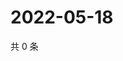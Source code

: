 # 2022-05-18

共 0 条

<!-- BEGIN WEIBO -->
<!-- 最后更新时间 Wed May 18 2022 03:09:28 GMT+0800 (China Standard Time) -->

<!-- END WEIBO -->
